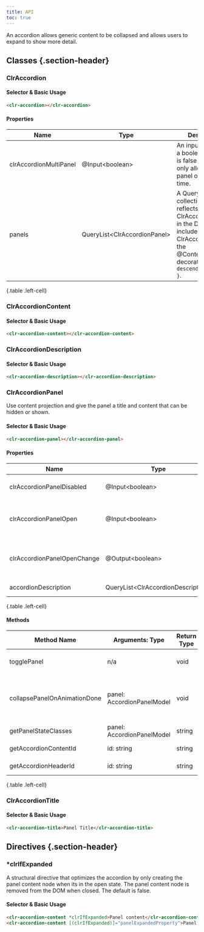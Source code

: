 ```yaml
---
title: API
toc: true
---
```


An accordion allows generic content to be collapsed and allows users to expand to show more detail.

## Classes {.section-header}

### ClrAccordion

#### Selector & Basic Usage

```html
<clr-accordion></clr-accordion>
```

#### Properties

| Name                   | Type                           | Description                                                                                                                                                                     |
| ---------------------- | ------------------------------ | ------------------------------------------------------------------------------------------------------------------------------------------------------------------------------- |
| clrAccordionMultiPanel | @Input\<boolean\>              | An input that takes a boolean. Default is false and this only allows one panel open at a time.                                                                                  |
| panels                 | QueryList\<ClrAccordionPanel\> | A QueryList collection that reflects all ClrAccordionPane's in the DOM. This includes all nested ClrAccordion's as the @ContentChildren decorator uses `{ descendants: true }`. |

{.table .left-cell}

### ClrAccordionContent

#### Selector & Basic Usage

```html
<clr-accordion-content></clr-accordion-content>
```

### ClrAccordionDescription

#### Selector & Basic Usage

```html
<clr-accordion-description></clr-accordion-description>
```

### ClrAccordionPanel

Use content projection and give the panel a title and content that can be hidden or shown.

#### Selector & Basic Usage

```html
<clr-accordion-panel></clr-accordion-panel>
```

#### Properties

| Name                        | Type                                 | Description                                                                                                                       |
| --------------------------- | ------------------------------------ | --------------------------------------------------------------------------------------------------------------------------------- |
| clrAccordionPanelDisabled   | @Input\<boolean\>                    | When true this disables click events from opening / closing the panel.                                                            |
| clrAccordionPanelOpen       | @Input\<boolean\>                    | Use this to set the open or closed state of the panel. It can be combined with `clrAccordionPanelOpenChange` for two way binding. |
| clrAccordionPanelOpenChange | @Output\<boolean\>                   | Emits the true (open) / false (closed) state of the panel. It can be combined with `clrAccordionPanelOpen` for two way binding.   |
| accordionDescription        | QueryList\<ClrAccordionDescription\> | Doesn't seem to be used at first glance.                                                                                          |

{.table .left-cell}

#### Methods

| Method Name                  | Arguments: Type            | Return Type | Description                                       |
| ---------------------------- | -------------------------- | ----------- | ------------------------------------------------- |
| togglePanel                  | n/a                        | void        | Opens and closes the panel.                       |
| collapsePanelOnAnimationDone | panel: AccordionPanelModel | void        | Called from the template when the animation ends. |
| getPanelStateClasses         | panel: AccordionPanelModel | string      | Used in the template.                             |
| getAccordionContentId        | id: string                 | string      | Used in the template.                             |
| getAccordionHeaderId         | id: string                 | string      | Used in the template.                             |

{.table .left-cell}

### ClrAccordionTitle

#### Selector & Basic Usage

```html
<clr-accordion-title>Panel Title</clr-accordion-title>
```

## Directives {.section-header}

### \*clrIfExpanded

A structural directive that optimizes the accordion by only creating the panel content node when its in the open
state. The panel content node is removed from the DOM when closed. The default is false.

#### Selector & Basic Usage

```html
<clr-accordion-content *clrIfExpanded>Panel content</clr-accordion-content>
<clr-accordion-content [(clrIfExpanded)]="panelExpandedProperty">Panel content</clr-accordion-content>
```
